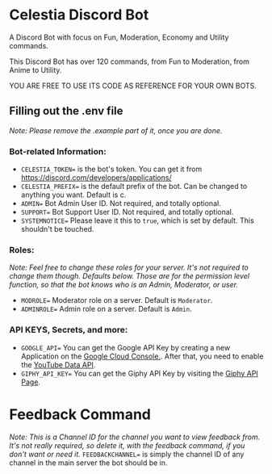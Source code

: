# Celestia Discord Bot
A Discord Bot with focus on Fun, Moderation, Economy and Utility commands.

This Discord Bot has over 120 commands, from Fun to Moderation, from Anime to Utility. 

YOU ARE FREE TO USE ITS CODE AS REFERENCE FOR YOUR OWN BOTS. 

## Filling out the .env file

*Note: Please remove the .example part of it, once you are done.*

### Bot-related Information:
* `CELESTIA_TOKEN=` is the bot's token. You can get it from https://discord.com/developers/applications/
* `CELESTIA_PREFIX=` is the default prefix of the bot. Can be changed to anything you want. Default is c.
* `ADMIN=` Bot Admin User ID. Not required, and totally optional.
* `SUPPORT=` Bot Support User ID. Not required, and totally optional.
* `SYSTEMNOTICE=` Please leave it this to `true`, which is set by default. This shouldn't be touched.

### Roles:

*Note:  Feel free to change these roles for your server. It's not required to change them though. Defaults below. Those are for the permission level function, so that the bot knows who is an Admin, Moderator, or user.*
* `MODROLE=` Moderator role on a server. Default is `Moderator`.
* `ADMINROLE=` Admin role on a server. Default is `Admin`.

### API KEYS, Secrets, and more:

* `GOOGLE_API=` You can get the Google API Key by creating a new Application on the [Google Cloud Console.](https://console.cloud.google.com/home/dashboard). After that, you need to enable the [YouTube Data API](https://console.cloud.google.com/marketplace/product/google/youtube.googleapis.com?q=youtube&id=125bab65-cfb6-4f25-9826-4dcc309bc508&project=azura-278914&hl).
* `GIPHY_API_KEY=` You can get the Giphy API Key by visiting the [Giphy API Page](https://developers.giphy.com/).

# Feedback Command
*Note: This is a Channel ID for the channel you want to view feedback from. It's not really required, so delete it, with the feedback command, if you don't want or need it.*
`FEEDBACKCHANNEL=` is simply the channel ID of any channel in the main server the bot should be in.

